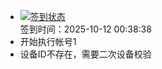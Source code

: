 - [![签到状态](https://github.com/womade/Cloud189-Actions/actions/workflows/main.yml/badge.svg?branch=main)](https://github.com/womade/Cloud189-Actions/actions/workflows/main.yml) <br> 签到时间：2025-10-12 00:38:38
- 开始执行帐号1
- 设备ID不存在，需要二次设备校验
